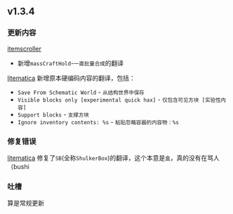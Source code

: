 ## v1.3.4
### 更新内容
[itemscroller](https://github.com/sakura-ryoko/itemscroller/releases/tag/1.21.3-0.25.0-sakura.6)
- 新增`massCraftHold`-`一直批量合成`的翻译

[litematica]()
新增原本硬编码内容的翻译，包括：
- `Save From Schematic World` - `从结构世界中保存`
- `Visible blocks only [experimental quick hax]` - `仅包含可见方块 [实验性内容]`
- `Support blocks` - `支撑方块`
- `Ignore inventory contents: %s` - `粘贴忽略容器的内容物：%s`
### 修复错误
[litematica](https://github.com/DreamingLri/masa-mods-chinese/issues/12#issuecomment-2468001421)
修复了`SB`(全称`ShulkerBox`)的翻译，这个本意是`盒`，真的没有在骂人（bushi

### 吐槽
算是常规更新